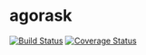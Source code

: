 # agorask
[![Build Status](https://circleci.com/gh/youennPennarun/agorask/tree/development.svg?style=shield)](https://circleci.com/gh/youennPennarun/agorask)
[![Coverage Status](https://codecov.io/github/youennPennarun/agorask/coverage.svg?branch=master)](https://coveralls.io/github/youennPennarun/agorask?branch=development)
